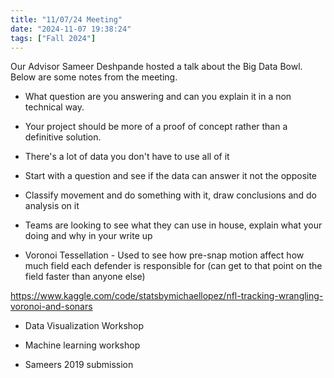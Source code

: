 ```yaml
---
title: "11/07/24 Meeting"
date: "2024-11-07 19:38:24"
tags: ["Fall 2024"]
---
```

Our Advisor Sameer Deshpande hosted a talk about the Big Data Bowl. Below are some notes from the meeting.

- What question are you answering and can you explain it in a non technical way.

- Your project should be more of a proof of concept rather than a definitive solution.

- There's a lot of data you don't have to use all of it

- Start with a question and see if the data can answer it not the opposite

- Classify movement and do something with it, draw conclusions and do analysis on it

- Teams are looking to see what they can use in house, explain what your doing and why in your write up

- Voronoi Tessellation - Used to see how pre-snap motion affect how much field each defender is responsible for (can get to that point on the field faster than anyone else)

https://www.kaggle.com/code/statsbymichaellopez/nfl-tracking-wrangling-voronoi-and-sonars

- Data Visualization Workshop

- Machine learning workshop

- Sameers 2019 submission
